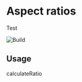 # Aspect ratios

Test

![Build](https://github.com/shubhranshu/aspect-ratio/workflows/Build/badge.svg)

## Usage

calculateRatio
